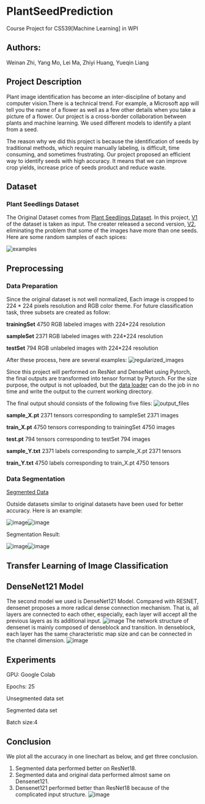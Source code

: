 # PlantSeedPrediction
Course Project for CS539[Machine Learning] in WPI

## Authors: 
Weinan Zhi, Yang Mo, Lei Ma, Zhiyi Huang, Yueqin Liang


## Project Description
Plant image identification has become an inter-discipline of botany and computer vision.There is a technical trend.  For example, a Microsoft app will tell you the name of a flower as well as a few other details when you take a picture of a flower. Our project is a cross-border collaboration between plants and machine learning. We used different models to identify a plant from a seed.

The reason why we did this project is because the identification of seeds by traditional methods, which require manually labeling, is difficult, time consuming, and sometimes frustrating. Our project proposed an efficient way to identify seeds with high accuracy. It means that we can improve crop yields, increase price of seeds product and reduce waste.




## Dataset
### Plant Seedlings Dataset
The Original Dataset comes from [Plant Seedlings Dataset](https://arxiv.org/abs/1711.05458). In this project, [V1](https://vision.eng.au.dk/?download=/data/WeedData/Nonsegmented.zip) of the dataset is taken as input. The creater released a second version, [V2](https://vision.eng.au.dk/?download=/data/WeedData/NonsegmentedV2.zip), eliminating the problem that some of the images have more than one seeds. 
Here are some random samples of each spices:

![examples](examples.png)

## Preprocessing
### Data Preparation
Since the original dataset is not well normalized, Each image is cropped to 224 * 224 pixels resolution and RGB color theme.
For future classification task, three subsets are created as follow:

**trainingSet** 4750 RGB labeled images with 224\*224 resolution  

**sampleSet** 2371 RGB labeled images with 224\*224 resolution

**testSet** 794 RGB unlabeled images with 224\*224 resolution

After these process, here are several examples:
![regularized_images](preprocessed.png)

Since this project will performed on ResNet and DenseNet using Pytorch, the final outputs are transformed into tensor format by Pytorch. For the size purpose, the output is not uploaded, but the [data loader](https://github.com/WeinanZhi/-CS539-PlantSeedPrediction/blob/master/data_loader.ipynb) can do the job in no time and write the output to the current working directory.

The final output should consists of the following five files: 
![output_files](output.png)

**sample_X.pt** 2371 tensors corresponding to sampleSet 2371 images

**train_X.pt** 4750 tensors corresponding to trainingSet 4750 images

**test.pt** 794 tensors corresponding to testSet 794 images

**sample_Y.txt** 2371 labels corresponding to sample_X.pt 2371 tensors

**train_Y.txt** 4750 labels corresponding to train_X.pt 4750 tensors

### Data Segmentation
[Segmented Data](https://drive.google.com/drive/folders/19Px2relPjxfPZWV7UGHchqaqXX8RZBRc?usp=sharing)

Outside datasets similar to original datasets have been used for better accuracy. Here is an example:

![image](https://github.com/WeinanZhi/-CS539-PlantSeedPrediction/blob/master/outside.png)![image](https://github.com/WeinanZhi/-CS539-PlantSeedPrediction/blob/master/lable.png)

Segmentation Result:

![image](https://github.com/WeinanZhi/-CS539-PlantSeedPrediction/blob/master/before_segment.png)![image](https://github.com/WeinanZhi/-CS539-PlantSeedPrediction/blob/master/aftersegment.png)



## Transfer Learning of Image Classification

## DenseNet121 Model
The second model we used is DenseNet121 Model.
Compared with RESNET, densenet proposes a more radical dense connection mechanism. That is, all layers are connected to each other, especially, each layer will accept all the previous layers as its additional input.
![image](pics/des1.png)
The network structure of densenet is mainly composed of denseblock and transition. In denseblock, each layer has the same characteristic map size and can be connected in the channel dimension.
![image](pics/des2.png)



## Experiments

GPU: Google Colab

Epochs: 25

Unsegmented data set

Segmented data set

Batch size:4


## Conclusion
We plot all the accuracy in one linechart as below, and get three conclusion.
1. Segmented data performed  better on ResNet18.
2. Segmented data  and original data performed  almost same  on Densenet121.
3. Densenet121 performed better than ResNet18 because of the complicated input structure.
![image](pics/linechart.png)

